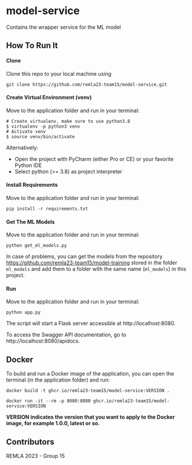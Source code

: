 # model-service
Contains the wrapper service for the ML model

## How To Run It

#### Clone

Clone this repo to your local machine using 
```
git clone https://github.com/remla23-team15/model-service.git
```

#### Create Virtual Environment (venv)
Move to  the application folder and run in your terminal:
```
# Create virtualenv, make sure to use python3.8
$ virtualenv -p python3 venv
# Activate venv
$ source venv/bin/activate
```
Alternatively:
* Open the project with PyCharm (either Pro or CE)  or your favorite Python IDE
* Select python (>= 3.8) as project interpreter

#### Install Requirements
Move to  the application folder and run in your terminal:
```
pip install -r requirements.txt
```

#### Get The ML Models
Move to  the application folder and run in your terminal:
```
python get_ml_models.py
```

In case of problems, you can get the models from the repository https://github.com/remla23-team15/model-training stored in the folder `ml_models` and add them to a folder with the same name (`ml_models`) in this project.

#### Run
Move to  the application folder and run in your terminal:
```
python app.py
```

The script will start a Flask server accessible at http://localhost:8080.

To access the Swagger API documentation, go to http://localhost:8080/apidocs.

## Docker
To build and run a Docker image of the application, you can open the terminal (in the application folder) and run:
```shell script
docker build -t ghcr.io/remla23-team15/model-service:VERSION .

docker run -it --rm -p 8080:8080 ghcr.io/remla23-team15/model-service:VERSION
```

**VERSION indicates the version that you want to apply to the Docker image, for example 1.0.0, latest or so.**

## Contributors

REMLA 2023 - Group 15
